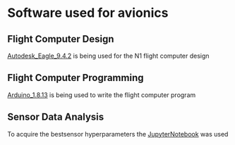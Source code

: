 # Software used for avionics

## Flight Computer Design
[Autodesk_Eagle_9.4.2](http://eagle.autodesk.com/eagle/software-versions/46) is being used for the N1 flight computer design

## Flight Computer Programming
[Arduino_1.8.13](https://www.arduino.cc/en/software) is being used to write the flight computer program

## Sensor Data Analysis
To acquire the bestsensor hyperparameters the [JupyterNotebook](https://www.google.com/url?sa=t&rct=j&q=&esrc=s&source=web&cd=&cad=rja&uact=8&ved=2ahUKEwiylfqAxrTwAhUKV8AKHS9iBogQjBAwAXoECAUQAQ&url=https%3A%2F%2Fjupyter.org%2Finstall&usg=AOvVaw1BVNfaQNsRK2vach-_t-U3) was used